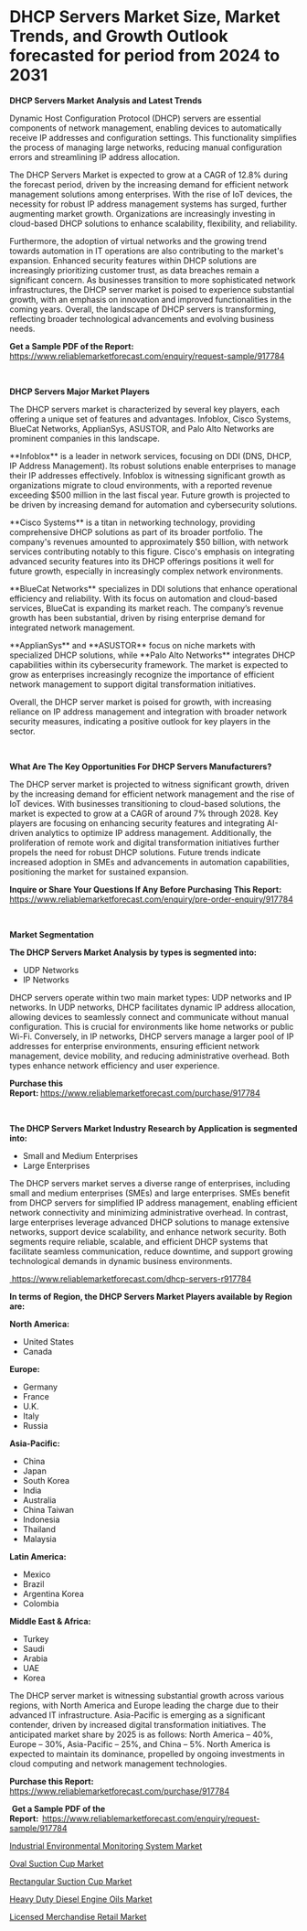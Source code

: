 <p><h1>DHCP Servers Market Size, Market Trends, and Growth Outlook forecasted for period from 2024 to 2031</h1></p><p><strong>DHCP Servers Market Analysis and Latest Trends</strong></p>
<p><p>Dynamic Host Configuration Protocol (DHCP) servers are essential components of network management, enabling devices to automatically receive IP addresses and configuration settings. This functionality simplifies the process of managing large networks, reducing manual configuration errors and streamlining IP address allocation. </p><p>The DHCP Servers Market is expected to grow at a CAGR of 12.8% during the forecast period, driven by the increasing demand for efficient network management solutions among enterprises. With the rise of IoT devices, the necessity for robust IP address management systems has surged, further augmenting market growth. Organizations are increasingly investing in cloud-based DHCP solutions to enhance scalability, flexibility, and reliability. </p><p>Furthermore, the adoption of virtual networks and the growing trend towards automation in IT operations are also contributing to the market's expansion. Enhanced security features within DHCP solutions are increasingly prioritizing customer trust, as data breaches remain a significant concern. As businesses transition to more sophisticated network infrastructures, the DHCP server market is poised to experience substantial growth, with an emphasis on innovation and improved functionalities in the coming years. Overall, the landscape of DHCP servers is transforming, reflecting broader technological advancements and evolving business needs.</p></p>
<p><strong>Get a Sample PDF of the Report:&nbsp;</strong> <a href="https://www.reliablemarketforecast.com/enquiry/request-sample/917784?utm_campaign=1169&utm_medium=2&utm_source=Github&utm_content=ia&utm_term=02122024&utm_id=dhcp-servers">https://www.reliablemarketforecast.com/enquiry/request-sample/917784</a></p>
<p>&nbsp;</p>
<p><strong>DHCP Servers Major Market Players</strong></p>
<p><p>The DHCP servers market is characterized by several key players, each offering a unique set of features and advantages. Infoblox, Cisco Systems, BlueCat Networks, ApplianSys, ASUSTOR, and Palo Alto Networks are prominent companies in this landscape. </p><p>**Infoblox** is a leader in network services, focusing on DDI (DNS, DHCP, IP Address Management). Its robust solutions enable enterprises to manage their IP addresses effectively. Infoblox is witnessing significant growth as organizations migrate to cloud environments, with a reported revenue exceeding $500 million in the last fiscal year. Future growth is projected to be driven by increasing demand for automation and cybersecurity solutions.</p><p>**Cisco Systems** is a titan in networking technology, providing comprehensive DHCP solutions as part of its broader portfolio. The company's revenues amounted to approximately $50 billion, with network services contributing notably to this figure. Cisco's emphasis on integrating advanced security features into its DHCP offerings positions it well for future growth, especially in increasingly complex network environments.</p><p>**BlueCat Networks** specializes in DDI solutions that enhance operational efficiency and reliability. With its focus on automation and cloud-based services, BlueCat is expanding its market reach. The company’s revenue growth has been substantial, driven by rising enterprise demand for integrated network management.</p><p>**ApplianSys** and **ASUSTOR** focus on niche markets with specialized DHCP solutions, while **Palo Alto Networks** integrates DHCP capabilities within its cybersecurity framework. The market is expected to grow as enterprises increasingly recognize the importance of efficient network management to support digital transformation initiatives.</p><p>Overall, the DHCP server market is poised for growth, with increasing reliance on IP address management and integration with broader network security measures, indicating a positive outlook for key players in the sector.</p></p>
<p>&nbsp;</p>
<p><strong>What Are The Key Opportunities For DHCP Servers Manufacturers?</strong></p>
<p><p>The DHCP server market is projected to witness significant growth, driven by the increasing demand for efficient network management and the rise of IoT devices. With businesses transitioning to cloud-based solutions, the market is expected to grow at a CAGR of around 7% through 2028. Key players are focusing on enhancing security features and integrating AI-driven analytics to optimize IP address management. Additionally, the proliferation of remote work and digital transformation initiatives further propels the need for robust DHCP solutions. Future trends indicate increased adoption in SMEs and advancements in automation capabilities, positioning the market for sustained expansion.</p></p>
<p><strong>Inquire or Share Your Questions If Any Before Purchasing This Report:</strong> <a href="https://www.reliablemarketforecast.com/enquiry/pre-order-enquiry/917784?utm_campaign=1169&utm_medium=2&utm_source=Github&utm_content=ia&utm_term=02122024&utm_id=dhcp-servers">https://www.reliablemarketforecast.com/enquiry/pre-order-enquiry/917784</a></p>
<p>&nbsp;</p>
<p><strong>Market Segmentation</strong></p>
<p><strong>The DHCP Servers Market Analysis by types is segmented into:</strong></p>
<p><ul><li>UDP Networks</li><li>IP Networks</li></ul></p>
<p><p>DHCP servers operate within two main market types: UDP networks and IP networks. In UDP networks, DHCP facilitates dynamic IP address allocation, allowing devices to seamlessly connect and communicate without manual configuration. This is crucial for environments like home networks or public Wi-Fi. Conversely, in IP networks, DHCP servers manage a larger pool of IP addresses for enterprise environments, ensuring efficient network management, device mobility, and reducing administrative overhead. Both types enhance network efficiency and user experience.</p></p>
<p><strong>Purchase this Report:&nbsp;</strong><a href="https://www.reliablemarketforecast.com/purchase/917784?utm_campaign=1169&utm_medium=2&utm_source=Github&utm_content=ia&utm_term=02122024&utm_id=dhcp-servers">https://www.reliablemarketforecast.com/purchase/917784</a></p>
<p>&nbsp;</p>
<p><strong>The DHCP Servers Market Industry Research by Application is segmented into:</strong></p>
<p><ul><li>Small and Medium Enterprises</li><li>Large Enterprises</li></ul></p>
<p><p>The DHCP servers market serves a diverse range of enterprises, including small and medium enterprises (SMEs) and large enterprises. SMEs benefit from DHCP servers for simplified IP address management, enabling efficient network connectivity and minimizing administrative overhead. In contrast, large enterprises leverage advanced DHCP solutions to manage extensive networks, support device scalability, and enhance network security. Both segments require reliable, scalable, and efficient DHCP systems that facilitate seamless communication, reduce downtime, and support growing technological demands in dynamic business environments.</p></p>
<p><a href="https://www.reliablemarketforecast.com/dhcp-servers-r917784?utm_campaign=1169&utm_medium=2&utm_source=Github&utm_content=ia&utm_term=02122024&utm_id=dhcp-servers">&nbsp;https://www.reliablemarketforecast.com/dhcp-servers-r917784</a></p>
<p><strong>In terms of Region, the DHCP Servers Market Players available by Region are:</strong></p>
<p>
    <p> <strong> North America: </strong>
        <ul>
            <li>United States</li>
            <li>Canada</li>
        </ul>
        </p> 
    <p> <strong> Europe: </strong>
        <ul>
            <li>Germany</li>
            <li>France</li>
            <li>U.K.</li>
            <li>Italy</li>
            <li>Russia</li>
        </ul>
        </p> 
    <p> <strong> Asia-Pacific: </strong>
        <ul>
            <li>China</li>
            <li>Japan</li>
            <li>South Korea</li>
            <li>India</li>
            <li>Australia</li>
            <li>China Taiwan</li>
            <li>Indonesia</li>
            <li>Thailand</li>
            <li>Malaysia</li>
        </ul>
        </p> 
    <p> <strong> Latin America: </strong>
        <ul>
            <li>Mexico</li>
            <li>Brazil</li>
            <li>Argentina Korea</li>
            <li>Colombia</li>
        </ul>
        </p> 
    <p> <strong> Middle East & Africa: </strong>
        <ul>
            <li>Turkey</li>
            <li>Saudi</li>
            <li>Arabia</li>
            <li>UAE</li>
            <li>Korea</li>
        </ul>
    </p>
    </p>
<p><p>The DHCP server market is witnessing substantial growth across various regions, with North America and Europe leading the charge due to their advanced IT infrastructure. Asia-Pacific is emerging as a significant contender, driven by increased digital transformation initiatives. The anticipated market share by 2025 is as follows: North America – 40%, Europe – 30%, Asia-Pacific – 25%, and China – 5%. North America is expected to maintain its dominance, propelled by ongoing investments in cloud computing and network management technologies.</p></p>
<p><strong>Purchase this Report: </strong><a href="https://www.reliablemarketforecast.com/purchase/917784?utm_campaign=1169&utm_medium=2&utm_source=Github&utm_content=ia&utm_term=02122024&utm_id=dhcp-servers">https://www.reliablemarketforecast.com/purchase/917784</a></p>
<p>&nbsp;<strong>Get a Sample PDF of the Report:&nbsp;&nbsp;</strong><a href="https://www.reliablemarketforecast.com/enquiry/request-sample/917784?utm_campaign=1169&utm_medium=2&utm_source=Github&utm_content=ia&utm_term=02122024&utm_id=dhcp-servers">https://www.reliablemarketforecast.com/enquiry/request-sample/917784</a></p>
<p><strong></strong></p>
<p><p><a href="https://github.com/pizolina/Market-Research-Report-List-6/blob/main/industrial-environmental-monitoring-system-market.md?utm_campaign=1169&utm_medium=2&utm_source=Github&utm_content=ia&utm_term=02122024&utm_id=dhcp-servers">Industrial Environmental Monitoring System Market</a></p><p><a href="https://www.linkedin.com/pulse/oval-suction-cup-market-analysis-report-2024-2031-key-insights-vgp2e?utm_campaign=1169&utm_medium=2&utm_source=Github&utm_content=ia&utm_term=02122024&utm_id=dhcp-servers">Oval Suction Cup Market</a></p><p><a href="https://www.linkedin.com/pulse/global-rectangular-suction-cup-market-forecast-2024-2031-mwlme?utm_campaign=1169&utm_medium=2&utm_source=Github&utm_content=ia&utm_term=02122024&utm_id=dhcp-servers">Rectangular Suction Cup Market</a></p><p><a href="https://issuu.com/reportprime-2/docs/heavy-duty-diesel-engine-oils-market-size-2030.ppt?utm_campaign=1169&utm_medium=2&utm_source=Github&utm_content=ia&utm_term=02122024&utm_id=dhcp-servers">Heavy Duty Diesel Engine Oils Market</a></p><p><a href="https://issuu.com/reportprime-2/docs/licensed-merchandise-retail-market-size-2030.pptx?utm_campaign=1169&utm_medium=2&utm_source=Github&utm_content=ia&utm_term=02122024&utm_id=dhcp-servers">Licensed Merchandise Retail Market</a></p></p>